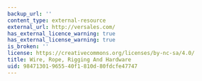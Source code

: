 ```yaml
---
backup_url: ''
content_type: external-resource
external_url: http://versales.com/
has_external_licence_warning: true
has_external_license_warning: true
is_broken: ''
license: https://creativecommons.org/licenses/by-nc-sa/4.0/
title: Wire, Rope, Rigging And Hardware
uid: 98471301-9655-40f1-810d-80fdcfe47747
---
```

